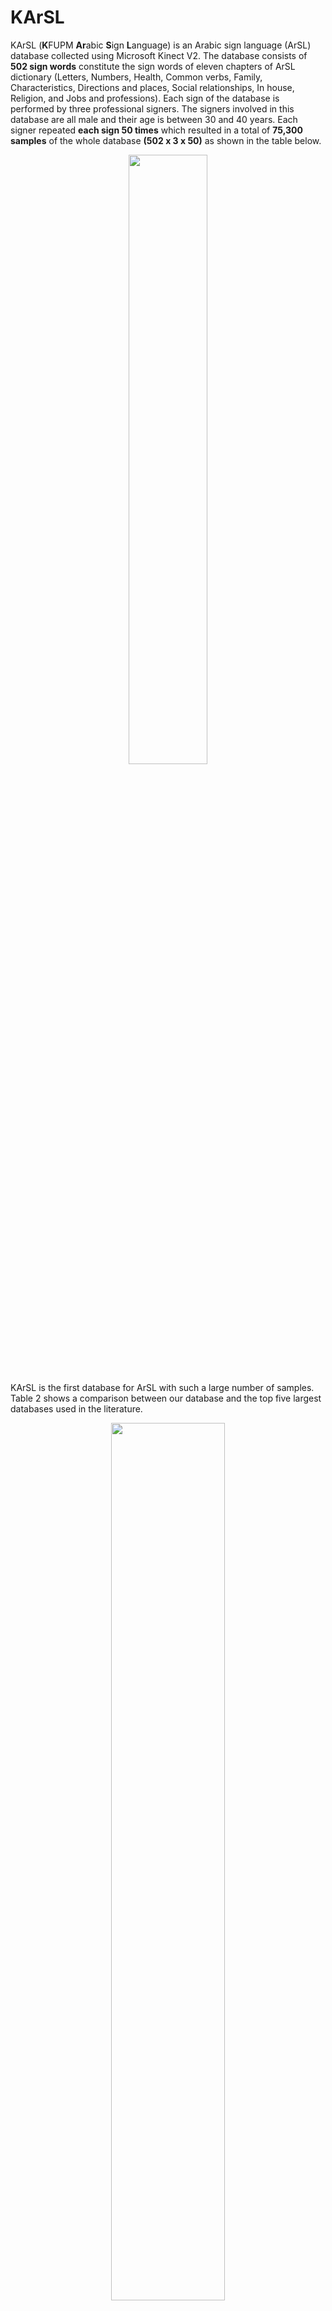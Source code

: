 # KArSL
KArSL (**K**FUPM **Ar**abic **S**ign **L**anguage) is an Arabic sign language (ArSL) database collected using Microsoft Kinect V2. The database consists of **502 sign words** constitute the sign words of eleven chapters of ArSL dictionary (Letters, Numbers, Health, Common verbs, Family, Characteristics, Directions and places, Social relationships, In house, Religion, and Jobs and professions). Each sign of the database is performed by three professional signers. The signers involved in this database are all male and their age is between 30 and 40 years. Each signer repeated **each sign 50 times** which resulted in a total of **75,300 samples** of the whole database **(502 x 3 x 50)** as shown in the table below. 

<!-- <div>
<img src="[attachment:https://user-images.githubusercontent.com/106232682/170251559-6ffe7c7f-6d00-4874-b7ec-4967ee7fa85e.png]" width="500"/>
</div>
 -->

<!-- ![image width="500" align="center"](https://user-images.githubusercontent.com/106232682/170251559-6ffe7c7f-6d00-4874-b7ec-4967ee7fa85e.png) -->
<!-- ![image width="500" align="center"](https://user-images.githubusercontent.com/106232682/170251559-6ffe7c7f-6d00-4874-b7ec-4967ee7fa85e.png) -->

<p align="center">
<img align="center" width="50%" src="https://user-images.githubusercontent.com/106232682/170251559-6ffe7c7f-6d00-4874-b7ec-4967ee7fa85e.png" >
</p>

KArSL is the first database for ArSL with such a large number of samples. Table 2 shows a comparison between our database and the top five largest databases used in the literature.

<!-- ![image](https://user-images.githubusercontent.com/106232682/170276408-194b0473-c4e0-4787-86ce-668f36230bbf.png)
 -->
 
 <p align="center">
 <img align="center" width="60%" src="https://user-images.githubusercontent.com/106232682/170276408-194b0473-c4e0-4787-86ce-668f36230bbf.png">
 </p>
 
## Setup and recording software
All signs of KArSL are recorded in an unconstrained environment. We didn’t use dedicated lights in the recording room as the room
lights were adequate and no shadow is shown in the records. We used fixed background (green) to
facilitate background removal for researchers who prefer using color video recording. In addition,
the signers were not restricted to wear specific clothes or remove eye glasses or watches. Each
sign is recorded by each signer in two sessions where the signer wearing different clothes in each
session. To add more variety to the database, some signs, alphabets, are performed alternately
between the left and right hands of the signer.

<!-- ![image](https://user-images.githubusercontent.com/106232682/170277039-0a399b3f-5dc0-403b-bdb6-13978616157d.png) -->
<p align="center">
<img align="center" width="60%" src="https://user-images.githubusercontent.com/106232682/170277039-0a399b3f-5dc0-403b-bdb6-13978616157d.png">
</p>

## Samples of the data

All signs are available in three modalities: (a) RGB, (b) depth, and (c) skeleton joint points as shown the followin figure.

<p align="center">
<img align="center" width="60%" src="https://user-images.githubusercontent.com/106232682/170286084-0c8f2e69-6962-45de-b3b7-ef17bcbf7a55.png">
</p>

## Citing
If you use KArSL dataset, we kindly ask you to cite [**_KArSL: Arabic Sign Language Database_**](https://dl.acm.org/doi/10.1145/3423420#:~:text=Signs%20in%20KArSL%20database%20are,language%20recognition%20using%20this%20database) paper:

```
@article{sidig2021karsl, 
  title={KArSL: Arabic Sign Language Database}, 
  author={Sidig, Ala Addin I and Luqman, Hamzah and Mahmoud, Sabri and Mohandes, Mohamed}, 
  journal={ACM Transactions on Asian and Low-Resource Language Information Processing (TALLIP)},  
  volume={20}, 
  number={1}, 
  pages={1--19}, 
  year={2021}, 
  publisher={ACM New York, NY, USA} 
}
```


## Dataset download 
There are three subsets of the dataset:
### KArSL-100
This dataset consists of 100 dynamic signs of KArSL dataset (from signID 0071 to 0170). Please follow the links below to download it:  
- RGB resized images (256x256x3)
- Depth images
- Skeleton

To download the raw video files of this data, please follow the links below:
- RGB video files
- Depth data


### KArSL-190
This dataset consists of 190 static and dynamic signs of KArSL dataset (from signID 0001 to 0190). Please follow the links below to download it:  
- RGB resized images (256x256x3)
- Depth images
- Skeleton

To download the raw video files of this data, please follow the links below:
- RGB video files
- Depth data

### KArSL-502
This dataset consists of 502 static and dynamic signs (whole KArSL dataset signs) (from signID 0001 to 0502). Please follow the links below to download it:  
- RGB resized images (256x256x3)
- Depth images
- Skeleton

To download the raw video files of this data, please follow the links below:
- RGB video files
- Depth data

